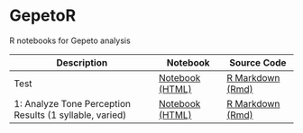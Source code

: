 # GepetoR
R notebooks for Gepeto analysis

| Description | Notebook | Source Code
| ------------- | ------------- | ------------- |
| Test | [Notebook (HTML)](https://xiaosquared.github.io/GepetoR/notebooks/test.nb.html) | [R Markdown (Rmd)](notebooks/test.Rmd)  |
| 1: Analyze Tone Perception Results (1 syllable, varied) | [Notebook (HTML)](https://xiaosquared.github.io/GepetoR/notebooks/1_analyzeTonePerceptionResults.nb.html) | [R Markdown (Rmd)](notebooks/1_analyzeTonePerceptionResults.Rmd)  |

